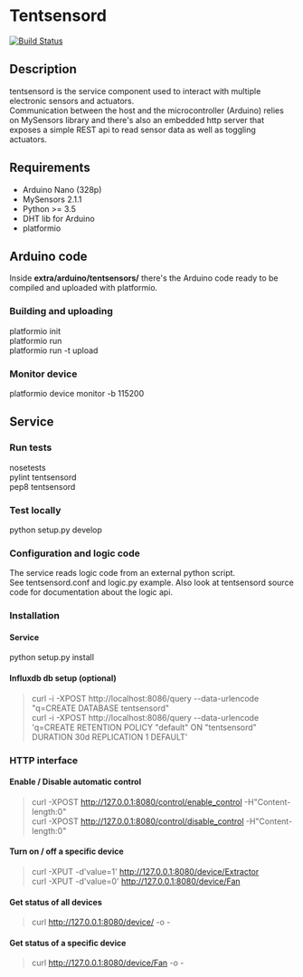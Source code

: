 # Tentsensord

[![Build Status](https://travis-ci.org/joaoubaldo/tentsensord.svg?branch=master)](https://travis-ci.org/joaoubaldo/tentsensord)

## Description

tentsensord is the service component used to interact with multiple electronic sensors and actuators.  
Communication between the host and the microcontroller (Arduino) relies on MySensors library and there's also an embedded http server that
exposes a simple REST api to read sensor data as well as toggling actuators.

## Requirements

* Arduino Nano (328p)
* MySensors 2.1.1
* Python >= 3.5
* DHT lib for Arduino
* platformio

## Arduino code

Inside **extra/arduino/tentsensors/** there's the Arduino code ready to be
compiled and uploaded with platformio.

### Building and uploading
  platformio init  
  platformio run  
  platformio run -t upload

### Monitor device
  platformio device monitor -b 115200

## Service

### Run tests
  nosetests  
  pylint tentsensord  
  pep8 tentsensord

### Test locally
  python setup.py develop

### Configuration and logic code
The service reads logic code from an external python script.  
See tentsensord.conf and logic.py example. Also look at tentsensord source code for documentation about the logic api.

### Installation

#### Service
  python setup.py install

#### Influxdb db setup (optional)
> curl -i -XPOST http://localhost:8086/query --data-urlencode "q=CREATE DATABASE tentsensord"  
> curl -i -XPOST http://localhost:8086/query --data-urlencode 'q=CREATE RETENTION POLICY "default" ON "tentsensord" DURATION 30d REPLICATION 1 DEFAULT'


### HTTP interface

#### Enable / Disable automatic control
> curl -XPOST http://127.0.0.1:8080/control/enable_control -H"Content-length:0"  
> curl -XPOST http://127.0.0.1:8080/control/disable_control -H"Content-length:0"


#### Turn on / off a specific device
> curl -XPUT -d'value=1' http://127.0.0.1:8080/device/Extractor  
> curl -XPUT -d'value=0' http://127.0.0.1:8080/device/Fan


#### Get status of all devices
> curl http://127.0.0.1:8080/device/ -o -


#### Get status of a specific device
> curl http://127.0.0.1:8080/device/Fan -o -
